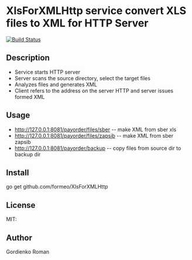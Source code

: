 # XlsForXMLHttp service convert XLS files to XML for HTTP Server
[![Build Status](https://travis-ci.org/formeo/XlsForXMLHttp.svg?branch=master)](https://travis-ci.org/formeo/XlsForXMLHttp)


## Description

* Service starts HTTP server
* Server scans the source directory, select the target files
* Analyzes files and generates XML
* Client refers to the address on the server HTTP and server issues formed XML

## Usage

  * http://127.0.0.1:8081/payorder/files/sber -- make XML from sber xls
  * http://127.0.0.1:8081/payorder/files/zapsib -- make XML from sber zapsib
  * http://127.0.0.1:8081/payorder/backup -- copy files from source dir to backup dir


## Install
go get github.com/formeo/XlsForXMLHttp

## License
MIT:

## Author
Gordienko Roman
